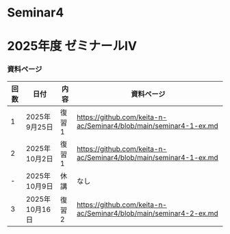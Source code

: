 # Seminar4

# 2025年度 ゼミナールⅣ

### 資料ページ

| 回数 | 日付         | 内容 | 資料ページ | 
|---|------------|------|---| 
| 1 | 2025年9月25日 | 復習1 | https://github.com/keita-n-ac/Seminar4/blob/main/seminar4-1-ex.md | 
| 2 | 2025年10月2日 | 復習1 | https://github.com/keita-n-ac/Seminar4/blob/main/seminar4-1-ex.md | 
| - | 2025年10月9日 | 休講 | なし | 
| 3 | 2025年10月16日 | 復習2 | https://github.com/keita-n-ac/Seminar4/blob/main/seminar4-2-ex.md | 
